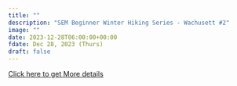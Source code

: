 ```yaml
---
title: "" 
description: "SEM Beginner Winter Hiking Series - Wachusett #2"
image: ""
date: 2023-12-28T06:00:00+00:00
fdate: Dec 28, 2023 (Thurs)
draft: false
---
```

<a href="https://activities.outdoors.org/search/index.cfm/action/details/id/147462" target="_blank">Click here to get More details</a>

